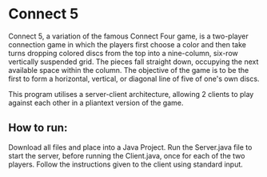 # Connect 5
Connect 5, a variation of the famous Connect Four game, is a two-player connection game
in which the players first choose a color and then take turns dropping colored discs from the
top into a nine-column, six-row vertically suspended grid. The pieces fall straight down,
occupying the next available space within the column. The objective of the game is to be the
first to form a horizontal, vertical, or diagonal line of five of one's own discs.

This program utilises a server-client architecture, allowing 2 clients to play against each other in a pliantext version of the game. 

## How to run:

Download all files and place into a Java Project. Run the Server.java file to start the server, before running the Client.java, once for each of the two players. Follow the instructions given to the client using standard input.



